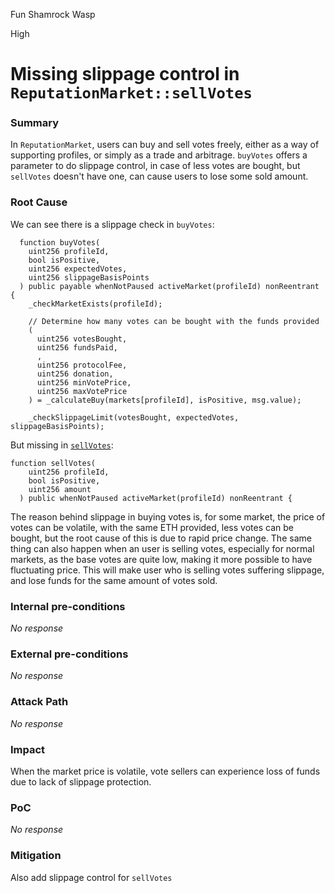 Fun Shamrock Wasp

High

# Missing slippage control in `ReputationMarket::sellVotes`

### Summary

In `ReputationMarket`, users can buy and sell votes freely, either as a way of supporting profiles, or simply as a trade and arbitrage. `buyVotes` offers a parameter to do slippage control, in case of less votes are bought, but `sellVotes` doesn't have one, can cause users to lose some sold amount.

### Root Cause

We can see there is a slippage check in `buyVotes`:
```solidity
  function buyVotes(
    uint256 profileId,
    bool isPositive,
    uint256 expectedVotes,
    uint256 slippageBasisPoints
  ) public payable whenNotPaused activeMarket(profileId) nonReentrant {
    _checkMarketExists(profileId);

    // Determine how many votes can be bought with the funds provided
    (
      uint256 votesBought,
      uint256 fundsPaid,
      ,
      uint256 protocolFee,
      uint256 donation,
      uint256 minVotePrice,
      uint256 maxVotePrice
    ) = _calculateBuy(markets[profileId], isPositive, msg.value);

    _checkSlippageLimit(votesBought, expectedVotes, slippageBasisPoints);
```
But missing in [`sellVotes`](https://github.com/sherlock-audit/2024-11-ethos-network-ii/blob/main/ethos/packages/contracts/contracts/ReputationMarket.sol#L495C3-L499C64):
```solidity
function sellVotes(
    uint256 profileId,
    bool isPositive,
    uint256 amount
  ) public whenNotPaused activeMarket(profileId) nonReentrant {
```

The reason behind slippage in buying votes is, for some market, the price of votes can be volatile, with the same ETH provided, less votes can be bought, but the root cause of this is due to rapid price change. The same thing can also happen when an user is selling votes, especially for normal markets, as the base votes are quite low, making it more possible to have fluctuating price. This will make user who is selling votes suffering slippage, and lose funds for the same amount of votes sold.

### Internal pre-conditions

_No response_

### External pre-conditions

_No response_

### Attack Path

_No response_

### Impact

When the market price is volatile, vote sellers can experience loss of funds due to lack of slippage protection.

### PoC

_No response_

### Mitigation

Also add slippage control for `sellVotes`
